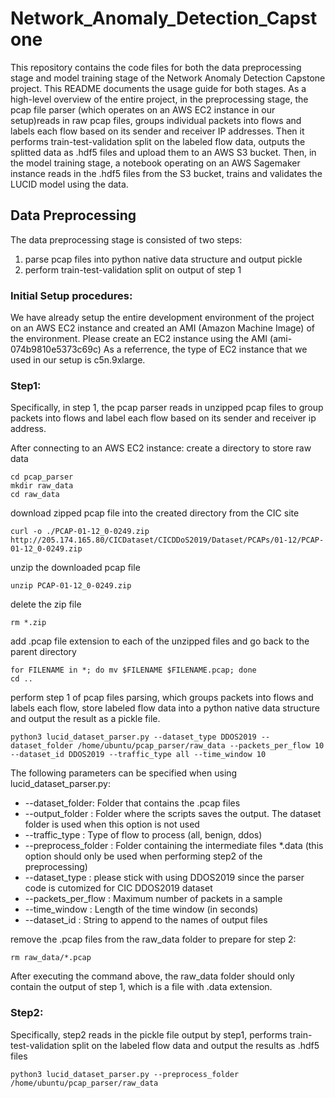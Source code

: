 # Network_Anomaly_Detection_Capstone
This repository contains the code files for both the data preprocessing stage and model training stage of the Network Anomaly Detection Capstone project. This README documents the usage guide for both stages. As a high-level overview of the entire project, in the preprocessing stage, the pcap file parser (which operates on an AWS EC2 instance in our setup)reads in raw pcap files, groups individual packets into flows and labels each flow based on its sender and receiver IP addresses. Then it performs train-test-validation split on the labeled flow data, outputs the splitted data as .hdf5 files and upload them to an AWS S3 bucket. Then, in the model training stage, a notebook operating on an AWS Sagemaker instance reads in the .hdf5 files from the S3 bucket, trains and validates the LUCID model using the data.
## Data Preprocessing
The data preprocessing stage is consisted of two steps:
1. parse pcap files into python native data structure and output pickle
2. perform train-test-validation split on output of step 1

### Initial Setup procedures:
We have already setup the entire development environment of the project on an AWS EC2 instance and created an AMI (Amazon Machine Image) of the environment. Please create an EC2 instance using the AMI (ami-074b9810e5373c69c) As a referrence, the type of EC2 instance that we used in our setup is c5n.9xlarge.

### Step1:
Specifically, in step 1, the pcap parser reads in unzipped pcap files to group packets into flows and label each flow based on its sender and receiver ip address.

After connecting to an AWS EC2 instance:
create a directory to store raw data
```
cd pcap_parser
mkdir raw_data
cd raw_data
```
download zipped pcap file into the created directory from the CIC site
```
curl -o ./PCAP-01-12_0-0249.zip http://205.174.165.80/CICDataset/CICDDoS2019/Dataset/PCAPs/01-12/PCAP-01-12_0-0249.zip
```
unzip the downloaded pcap file
```
unzip PCAP-01-12_0-0249.zip
```
delete the zip file
```
rm *.zip
```
add .pcap file extension to each of the unzipped files and go back to the parent directory
```
for FILENAME in *; do mv $FILENAME $FILENAME.pcap; done
cd ..
```
perform step 1 of pcap files parsing, which groups packets into flows and labels each flow, store labeled flow data into a python native data structure and output the result as a pickle file.
```
python3 lucid_dataset_parser.py --dataset_type DDOS2019 --dataset_folder /home/ubuntu/pcap_parser/raw_data --packets_per_flow 10 --dataset_id DDOS2019 --traffic_type all --time_window 10
```
The following parameters can be specified when using lucid_dataset_parser.py:
- --dataset_folder: Folder that contains the .pcap files
- --output_folder : Folder where the scripts saves the output. The dataset folder is used when this option is not used
- --traffic_type : Type of flow to process (all, benign, ddos)
- --preprocess_folder : Folder containing the intermediate files *.data (this option should only be used when performing step2 of the preprocessing)
- --dataset_type : please stick with using DDOS2019 since the parser code is cutomized for CIC DDOS2019 dataset
- --packets_per_flow : Maximum number of packets in a sample
- --time_window : Length of the time window (in seconds)
- --dataset_id : String to append to the names of output files

remove the .pcap files from the raw_data folder to prepare for step 2:
```
rm raw_data/*.pcap
```
After executing the command above, the raw_data folder should only contain the output of step 1, which is a file with .data extension.
### Step2:
Specifically, step2 reads in the pickle file output by step1, performs train-test-validation split on the labeled flow data and output the results as .hdf5 files
```
python3 lucid_dataset_parser.py --preprocess_folder /home/ubuntu/pcap_parser/raw_data
```
